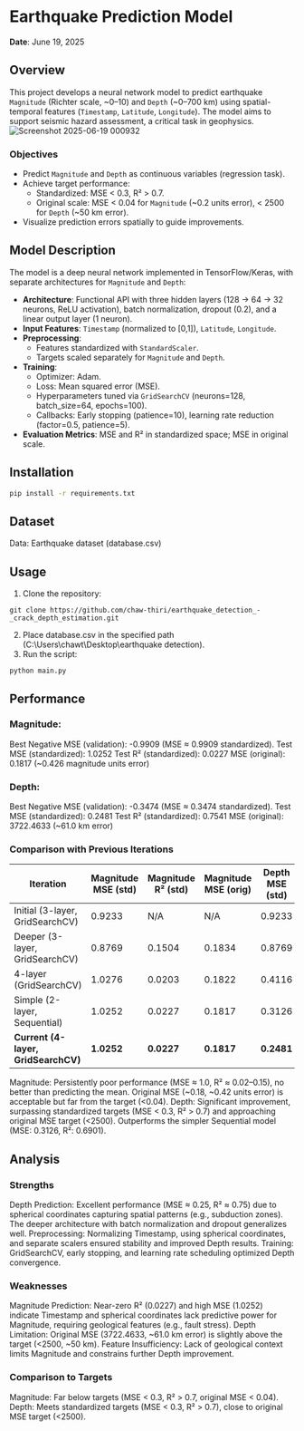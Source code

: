 # Earthquake Prediction Model


**Date**: June 19, 2025  
 

## Overview
This project develops a neural network model to predict earthquake `Magnitude` (Richter scale, ~0–10) and `Depth` (~0–700 km) using spatial-temporal features (`Timestamp`, `Latitude`, `Longitude`). The model aims to support seismic hazard assessment, a critical task in geophysics.
![Screenshot 2025-06-19 000932](https://github.com/user-attachments/assets/c9be64f3-406d-412a-b01b-21c301f34f19)

### Objectives
- Predict `Magnitude` and `Depth` as continuous variables (regression task).
- Achieve target performance:  
  - Standardized: MSE < 0.3, R² > 0.7.
  - Original scale: MSE < 0.04 for `Magnitude` (~0.2 units error), < 2500 for `Depth` (~50 km error).
- Visualize prediction errors spatially to guide improvements.

## Model Description
The model is a deep neural network implemented in TensorFlow/Keras, with separate architectures for `Magnitude` and `Depth`:
- **Architecture**: Functional API with three hidden layers (128 → 64 → 32 neurons, ReLU activation), batch normalization, dropout (0.2), and a linear output layer (1 neuron).
- **Input Features**: `Timestamp` (normalized to [0,1]), `Latitude`, `Longitude`.
- **Preprocessing**: 
  - Features standardized with `StandardScaler`.
  - Targets scaled separately for `Magnitude` and `Depth`.
- **Training**:
  - Optimizer: Adam.
  - Loss: Mean squared error (MSE).
  - Hyperparameters tuned via `GridSearchCV` (neurons=128, batch_size=64, epochs=100).
  - Callbacks: Early stopping (patience=10), learning rate reduction (factor=0.5, patience=5).
- **Evaluation Metrics**: MSE and R² in standardized space; MSE in original scale.

## Installation
```bash
pip install -r requirements.txt
```
## Dataset
Data: Earthquake dataset (database.csv) 

## Usage
1. Clone the repository:

```
git clone https://github.com/chaw-thiri/earthquake_detection_-_crack_depth_estimation.git
```
2. Place database.csv in the specified path (C:\Users\chawt\Desktop\earthquake detection\).
3. Run the script:
```
python main.py
```

## Performance 
### Magnitude:
Best Negative MSE (validation): -0.9909 (MSE ≈ 0.9909 standardized).
Test MSE (standardized): 1.0252
Test R² (standardized): 0.0227
MSE (original): 0.1817 (~0.426 magnitude units error)
### Depth:
Best Negative MSE (validation): -0.3474 (MSE ≈ 0.3474 standardized).
Test MSE (standardized): 0.2481
Test R² (standardized): 0.7541
MSE (original): 3722.4633 (~61.0 km error)


### Comparison with Previous Iterations
| Iteration | Magnitude MSE (std) | Magnitude R² (std) | Magnitude MSE (orig) | Depth MSE (std) | Depth R² (std) | Depth MSE (orig) |
|-----------|---------------------|--------------------|----------------------|-----------------|----------------|------------------|
| Initial (3-layer, GridSearchCV) | 0.9233 | N/A | N/A | 0.9233 | N/A | N/A |
| Deeper (3-layer, GridSearchCV) | 0.8769 | 0.1504 | 0.1834 | 0.8769 | 0.1504 | 10789.8740 |
| 4-layer (GridSearchCV) | 1.0276 | 0.0203 | 0.1822 | 0.4116 | 0.5920 | 6176.4036 |
| Simple (2-layer, Sequential) | 1.0252 | 0.0227 | 0.1817 | 0.3126 | 0.6901 | 4690.6951 |
| **Current (4-layer, GridSearchCV)** | **1.0252** | **0.0227** | **0.1817** | **0.2481** | **0.7541** | **3722.4633** |


Magnitude: Persistently poor performance (MSE ≈ 1.0, R² ≈ 0.02–0.15), no better than predicting the mean. Original MSE (~0.18, ~0.42 units error) is acceptable but far from the target (<0.04).
Depth: Significant improvement, surpassing standardized targets (MSE < 0.3, R² > 0.7) and approaching original MSE target (<2500). Outperforms the simpler Sequential model (MSE: 0.3126, R²: 0.6901).

## Analysis

### Strengths
Depth Prediction: Excellent performance (MSE ≈ 0.25, R² ≈ 0.75) due to spherical coordinates capturing spatial patterns (e.g., subduction zones). The deeper architecture with batch normalization and dropout generalizes well.
Preprocessing: Normalizing Timestamp, using spherical coordinates, and separate scalers ensured stability and improved Depth results.
Training: GridSearchCV, early stopping, and learning rate scheduling optimized Depth convergence.

### Weaknesses

Magnitude Prediction: Near-zero R² (0.0227) and high MSE (1.0252) indicate Timestamp and spherical coordinates lack predictive power for Magnitude, requiring geological features (e.g., fault stress).
Depth Limitation: Original MSE (3722.4633, ~61.0 km error) is slightly above the target (<2500, ~50 km).
Feature Insufficiency: Lack of geological context limits Magnitude and constrains further Depth improvement.

### Comparison to Targets

Magnitude: Far below targets (MSE < 0.3, R² > 0.7, original MSE < 0.04).
Depth: Meets standardized targets (MSE < 0.3, R² > 0.7), close to original MSE target (<2500).

